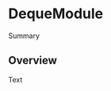 # DequeModule

<!--@START_MENU_TOKEN@-->Summary<!--@END_MENU_TOKEN@-->

## Overview

<!--@START_MENU_TOKEN@-->Text<!--@END_MENU_TOKEN@-->

